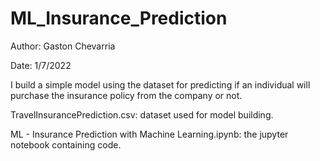 # ML_Insurance_Prediction

Author: Gaston Chevarria

Date: 1/7/2022

I build a simple model using the dataset for predicting if an individual will purchase the insurance policy from the company or not.

TravelInsurancePrediction.csv: dataset used for model building.

ML - Insurance Prediction with Machine Learning.ipynb: the jupyter notebook containing code.
